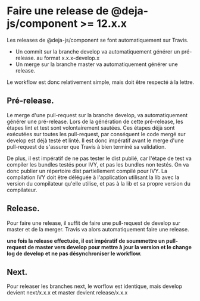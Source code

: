 # Faire une release de @deja-js/component >= 12.x.x

Les releases de @deja-js/component se font automatiquement sur Travis. 

* Un commit sur la branche develop va automatiquement générer un pré-release. au format x.x.x-develop.x
* Un merge sur la branche master va automatiquement générer une release. 

Le workflow est donc relativement simple, mais doit être respecté à la lettre. 

## Pré-release.

Le merge d'une pull-request sur la branche develop, va automatiquement générer une pré-release. Lors de la génération de cette pré-release, les étapes lint et test sont volontairement sautées. Ces étapes déjà sont exécutées sur toutes les pull-request, par conséquent le code mergé sur develop est déjà testé et linté. Il est donc impératif avant le merge d'une pull-request de s'assurer que Travis à bien terminé sa validation. 

De plus, il est impératif de ne pas tester le dist publié, car l'étape de test va compiler les bundles testés pour IVY, et pas les bundles non testés. On va donc publier un répertoire dist partiellement compilé pour IVY. La compilation IVY doit être déléguée à l'application utilisant la lib avec la version du compilateur qu'elle utilise, et pas à la lib et sa propre version du compilateur.

## Release.

Pour faire une release, il suffit de faire une pull-request de develop sur master et de la merger. Travis va alors automatiquement faire une release. 

**une fois la release effectuée, il est impératif de soummettre un pull-request de master vers develop pour mettre à jour la version et le change log de develop et ne pas désynchroniser le workflow.**

## Next.

Pour releaser les branches next, le worflow est identique, mais develop devient next/x.x.x et master devient release/x.x.x
